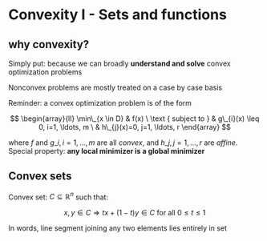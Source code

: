 # Convexity I - Sets and functions

## why convexity?

Simply put: because we can broadly **understand and solve** convex optimization problems

Nonconvex problems are mostly treated on a case by case basis

Reminder: a convex optimization problem is of the form

$$
\begin{array}{ll}
\min\_{x \in D} & f(x) \
\text { subject to } & g\_{i}(x) \leq 0, i=1, \ldots, m \
& h\_{j}(x)=0, j=1, \ldots, r
\end{array}
$$

where $f$ and $g\_i, i = 1,..., m$ are all *convex*, and $h\_j, j = 1,..., r$ are *affine*. Special property: **any local minimizer is a global minimizer**

## Convex sets

Convex set: $C \subseteq \mathbb{R}^{n}$ such that:

$$
x, y \in C \Longrightarrow t x+(1-t) y \in C \text { for all } 0 \leq t \leq 1
$$

In words, line segment joining any two elements lies entirely in set